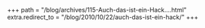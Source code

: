 +++
path = "/blog/archives/115-Auch-das-ist-ein-Hack....html"
extra.redirect_to = "/blog/2010/10/22/auch-das-ist-ein-hack/"
+++
